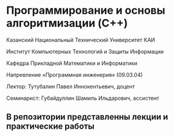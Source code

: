 # Программирование и основы алгоритмизации (C++)

Казанский Национальный Технический Университет КАИ

Институт Компьютерных Технологий и Защиты Информации

Кафедра Прикладной Математики и Информатики

Напревление «Программная инженерия» (09.03.04)

Лектор: Тутубалин Павел Иннокентьевич, доцент

Семинарист: Губайдуллин Шамиль Ильдарович, ассистент 

## В репозитории представленны лекции и практические работы